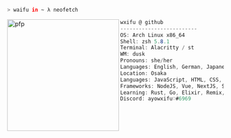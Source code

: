 ```zsh
> waifu in ~ λ neofetch
```

<a href="https://git.yzki.de/wxifu">
    <img align="left" src="https://avatars.githubusercontent.com/u/78354242?v=4" alt="pfp" width="260" height="260" id="pfp">
</a>

```csharp
wxifu @ github
-------------------------
OS: Arch Linux x86_64
Shell: zsh 5.8.1
Terminal: Alacritty / st
WM: dusk
Pronouns: she/her
Languages: English, German, Japanese 
Location: Osaka
Languages: JavaScript, HTML, CSS, C#, Java, PHP, ABAP, SQL
Frameworks: NodeJS, Vue, NextJS, Svelte, TailwindCSS
Learning: Rust, Go, Elixir, Remix, NestJS
Discord: ayowxifu♡#6969
```
